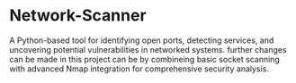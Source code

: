 # Network-Scanner

A Python-based tool for identifying open ports, detecting services, and uncovering potential vulnerabilities in networked systems.
further changes can be made in this project can be by combineing  basic socket scanning with advanced Nmap integration for comprehensive security analysis.
